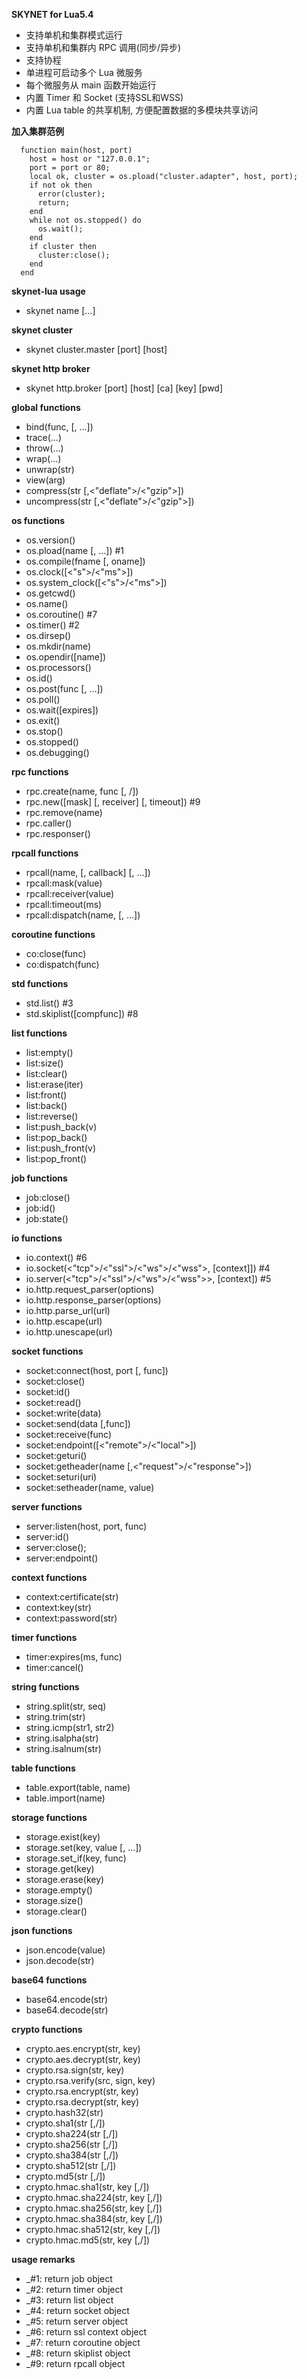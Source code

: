  **SKYNET for Lua5.4**
- 支持单机和集群模式运行
- 支持单机和集群内 RPC 调用(同步/异步)
- 支持协程
- 单进程可启动多个 Lua 微服务
- 每个微服务从 main 函数开始运行
- 内置 Timer 和 Socket (支持SSL和WSS)
- 内置 Lua table 的共享机制, 方便配置数据的多模块共享访问

 **加入集群范例**
```  
  function main(host, port)
    host = host or "127.0.0.1";
    port = port or 80;
    local ok, cluster = os.pload("cluster.adapter", host, port);
    if not ok then  
      error(cluster);
	  return;
    end
    while not os.stopped() do
	  os.wait();
	end
    if cluster then
      cluster:close();
    end
  end
```

 **skynet-lua usage**
-   skynet name [...]

 **skynet cluster**
-   skynet cluster.master [port] [host]

 **skynet http broker**
-   skynet http.broker [port] [host] [ca] [key] [pwd] 

 **global functions**
-   bind(func, [, ...])
-   trace(...)
-   throw(...)
-   wrap(...)
-   unwrap(str)
-   view(arg)
-   compress(str [,<"deflate">/<"gzip">])
-   uncompress(str [,<"deflate">/<"gzip">])

 **os functions** 
-   os.version()
-   os.pload(name [, ...]) #1
-   os.compile(fname [, oname])
-   os.clock([<"s">/<"ms">])
-   os.system_clock([<"s">/<"ms">])
-   os.getcwd()
-   os.name()
-   os.coroutine() #7
-   os.timer() #2
-   os.dirsep()
-   os.mkdir(name)
-   os.opendir([name])
-   os.processors()
-   os.id()
-   os.post(func [, ...])
-   os.poll()
-   os.wait([expires])
-   os.exit()
-   os.stop()
-   os.stopped()
-   os.debugging()

 **rpc functions** 
-   rpc.create(name, func [, <true>/<false>])
-   rpc.new([mask] [, receiver] [, timeout]) #9
-   rpc.remove(name)
-   rpc.caller()
-   rpc.responser()

 **rpcall functions** 
-   rpcall(name, [, callback] [, ...])
-   rpcall:mask(value)
-   rpcall:receiver(value)
-   rpcall:timeout(ms)
-   rpcall:dispatch(name, [, ...])
 
 **coroutine functions**
-   co:close(func)
-   co:dispatch(func)

 **std functions**
-   std.list() #3
-   std.skiplist([compfunc]) #8

 **list functions**
-   list:empty()
-   list:size()
-   list:clear()
-   list:erase(iter)
-   list:front()
-   list:back()
-   list:reverse()
-   list:push_back(v)
-   list:pop_back()
-   list:push_front(v)
-   list:pop_front()

 **job functions**
-   job:close()
-   job:id()
-   job:state()

 **io functions** 
-   io.context() #6
-   io.socket(<"tcp">/<"ssl">/<"ws">/<"wss">, [context]]) #4
-   io.server(<"tcp">/<"ssl">/<"ws">/<"wss">>, [context]) #5
-   io.http.request_parser(options)
-   io.http.response_parser(options)
-   io.http.parse_url(url)
-   io.http.escape(url)
-   io.http.unescape(url)

 **socket functions**
-   socket:connect(host, port [, func])
-   socket:close()
-   socket:id()
-   socket:read()
-   socket:write(data)
-   socket:send(data [,func])
-   socket:receive(func)
-   socket:endpoint([<"remote">/<"local">])
-   socket:geturi()
-   socket:getheader(name [,<"request">/<"response">])
-   socket:seturi(uri)
-   socket:setheader(name, value)

 **server functions**
-   server:listen(host, port, func)
-   server:id()
-   server:close();
-   server:endpoint()

 **context functions**
-   context:certificate(str)
-   context:key(str)
-   context:password(str)
 
 **timer functions**
-   timer:expires(ms, func)
-   timer:cancel()

 **string functions**
-   string.split(str, seq)
-   string.trim(str)
-   string.icmp(str1, str2)
-   string.isalpha(str)
-   string.isalnum(str)

 **table functions**
-   table.export(table, name)
-   table.import(name)

 **storage functions**
-   storage.exist(key)
-   storage.set(key, value [, ...])
-   storage.set_if(key, func)
-   storage.get(key)
-   storage.erase(key)
-   storage.empty()
-   storage.size()
-   storage.clear()

 **json functions** 
-   json.encode(value)
-   json.decode(str)

 **base64 functions** 
-   base64.encode(str)
-   base64.decode(str)

 **crypto functions** 
-   crypto.aes.encrypt(str, key)
-   crypto.aes.decrypt(str, key)
-   crypto.rsa.sign(str, key)
-   crypto.rsa.verify(src, sign, key)
-   crypto.rsa.encrypt(str, key)
-   crypto.rsa.decrypt(str, key)
-   crypto.hash32(str)
-   crypto.sha1(str [,<false>/<true>])
-   crypto.sha224(str [,<false>/<true>])
-   crypto.sha256(str [,<false>/<true>])
-   crypto.sha384(str [,<false>/<true>])
-   crypto.sha512(str [,<false>/<true>])
-   crypto.md5(str [,<false>/<true>])
-   crypto.hmac.sha1(str, key [,<false>/<true>])
-   crypto.hmac.sha224(str, key [,<false>/<true>])
-   crypto.hmac.sha256(str, key [,<false>/<true>])
-   crypto.hmac.sha384(str, key [,<false>/<true>])
-   crypto.hmac.sha512(str, key [,<false>/<true>])
-   crypto.hmac.md5(str, key [,<false>/<true>])

 **usage remarks**
-  _#1: return job object
-  _#2: return timer object
-  _#3: return list object
-  _#4: return socket object
-  _#5: return server object
-  _#6: return ssl context object
-  _#7: return coroutine object
-  _#8: return skiplist object
-  _#9: return rpcall object
